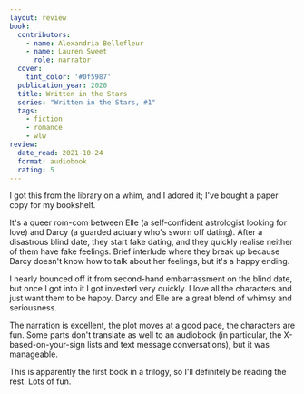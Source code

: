 ```yaml
---
layout: review
book:
  contributors:
    - name: Alexandria Bellefleur
    - name: Lauren Sweet
      role: narrator
  cover:
    tint_color: '#0f5987'
  publication_year: 2020
  title: Written in the Stars
  series: "Written in the Stars, #1"
  tags:
    - fiction
    - romance
    - wlw
review:
  date_read: 2021-10-24
  format: audiobook
  rating: 5
---
```


I got this from the library on a whim, and I adored it; I've bought a paper copy for my bookshelf.

It's a queer rom-com between Elle (a self-confident astrologist looking for love) and Darcy (a guarded actuary who's sworn off dating).
After a disastrous blind date, they start fake dating, and they quickly realise neither of them have fake feelings.
Brief interlude where they break up because Darcy doesn't know how to talk about her feelings, but it's a happy ending.

I nearly bounced off it from second-hand embarrassment on the blind date, but once I got into it I got invested very quickly.
I love all the characters and just want them to be happy.
Darcy and Elle are a great blend of whimsy and seriousness.

The narration is excellent, the plot moves at a good pace, the characters are fun.
Some parts don't translate as well to an audiobook (in particular, the X-based-on-your-sign lists and text message conversations), but it was manageable.

This is apparently the first book in a trilogy, so I'll definitely be reading the rest.
Lots of fun.

